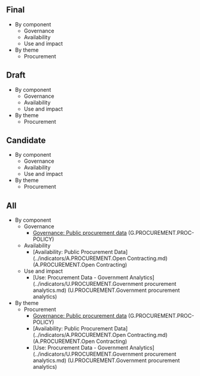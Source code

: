 

## Final


* By component
    * Governance
    * Availability
    * Use and impact
* By theme
    * Procurement

## Draft


* By component
    * Governance
    * Availability
    * Use and impact
* By theme
    * Procurement

## Candidate


* By component
    * Governance
    * Availability
    * Use and impact
* By theme
    * Procurement

## All


* By component
    * Governance
        * [Governance: Public procurement data](../indicators/G.PROCUREMENT.PROC-POLICY.md) (G.PROCUREMENT.PROC-POLICY)
    * Availability
        * \[Availability: Public Procurement Data\](../indicators/A.PROCUREMENT.Open Contracting.md) (A.PROCUREMENT.Open Contracting)
    * Use and impact
        * \[Use: Procurement Data - Government Analytics\](../indicators/U.PROCUREMENT.Government procurement analytics.md) (U.PROCUREMENT.Government procurement analytics)
* By theme
    * Procurement
        * [Governance: Public procurement data](../indicators/G.PROCUREMENT.PROC-POLICY.md) (G.PROCUREMENT.PROC-POLICY)
        * \[Availability: Public Procurement Data\](../indicators/A.PROCUREMENT.Open Contracting.md) (A.PROCUREMENT.Open Contracting)
        * \[Use: Procurement Data - Government Analytics\](../indicators/U.PROCUREMENT.Government procurement analytics.md) (U.PROCUREMENT.Government procurement analytics)